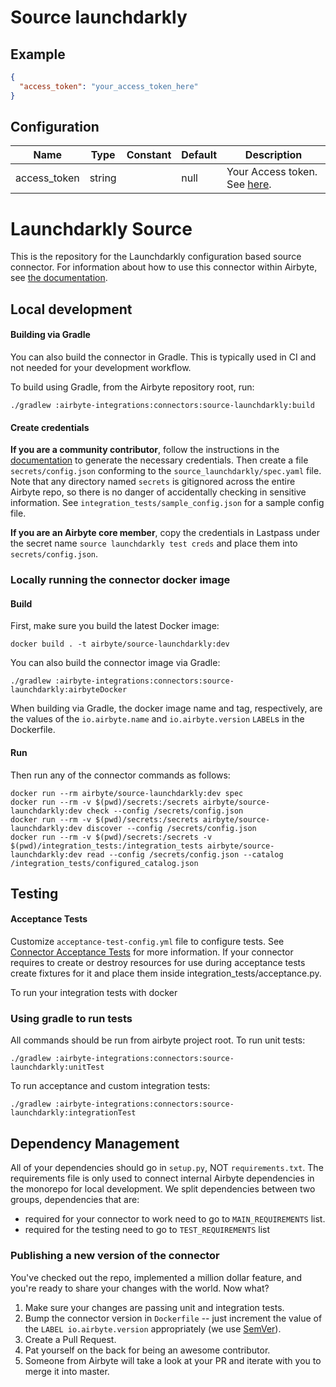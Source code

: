 # Source launchdarkly

## Example
```json
{
  "access_token": "your_access_token_here"
}
```

## Configuration
| Name | Type | Constant | Default | Description |
| --- | --- | --- | --- | --- |
|access_token |string||null|Your Access token. See <a href="https://apidocs.launchdarkly.com/#section/Overview/Authentication">here</a>.|

# Launchdarkly Source

This is the repository for the Launchdarkly configuration based source connector.
For information about how to use this connector within Airbyte, see [the documentation](https://docs.airbyte.io/integrations/sources/launchdarkly).

## Local development

#### Building via Gradle
You can also build the connector in Gradle. This is typically used in CI and not needed for your development workflow.

To build using Gradle, from the Airbyte repository root, run:
```
./gradlew :airbyte-integrations:connectors:source-launchdarkly:build
```

#### Create credentials
**If you are a community contributor**, follow the instructions in the [documentation](https://docs.airbyte.io/integrations/sources/launchdarkly)
to generate the necessary credentials. Then create a file `secrets/config.json` conforming to the `source_launchdarkly/spec.yaml` file.
Note that any directory named `secrets` is gitignored across the entire Airbyte repo, so there is no danger of accidentally checking in sensitive information.
See `integration_tests/sample_config.json` for a sample config file.

**If you are an Airbyte core member**, copy the credentials in Lastpass under the secret name `source launchdarkly test creds`
and place them into `secrets/config.json`.

### Locally running the connector docker image

#### Build
First, make sure you build the latest Docker image:
```
docker build . -t airbyte/source-launchdarkly:dev
```

You can also build the connector image via Gradle:
```
./gradlew :airbyte-integrations:connectors:source-launchdarkly:airbyteDocker
```
When building via Gradle, the docker image name and tag, respectively, are the values of the `io.airbyte.name` and `io.airbyte.version` `LABEL`s in
the Dockerfile.

#### Run
Then run any of the connector commands as follows:
```
docker run --rm airbyte/source-launchdarkly:dev spec
docker run --rm -v $(pwd)/secrets:/secrets airbyte/source-launchdarkly:dev check --config /secrets/config.json
docker run --rm -v $(pwd)/secrets:/secrets airbyte/source-launchdarkly:dev discover --config /secrets/config.json
docker run --rm -v $(pwd)/secrets:/secrets -v $(pwd)/integration_tests:/integration_tests airbyte/source-launchdarkly:dev read --config /secrets/config.json --catalog /integration_tests/configured_catalog.json
```
## Testing

#### Acceptance Tests
Customize `acceptance-test-config.yml` file to configure tests. See [Connector Acceptance Tests](https://docs.airbyte.io/connector-development/testing-connectors/connector-acceptance-tests-reference) for more information.
If your connector requires to create or destroy resources for use during acceptance tests create fixtures for it and place them inside integration_tests/acceptance.py.

To run your integration tests with docker

### Using gradle to run tests
All commands should be run from airbyte project root.
To run unit tests:
```
./gradlew :airbyte-integrations:connectors:source-launchdarkly:unitTest
```
To run acceptance and custom integration tests:
```
./gradlew :airbyte-integrations:connectors:source-launchdarkly:integrationTest
```

## Dependency Management
All of your dependencies should go in `setup.py`, NOT `requirements.txt`. The requirements file is only used to connect internal Airbyte dependencies in the monorepo for local development.
We split dependencies between two groups, dependencies that are:
* required for your connector to work need to go to `MAIN_REQUIREMENTS` list.
* required for the testing need to go to `TEST_REQUIREMENTS` list

### Publishing a new version of the connector
You've checked out the repo, implemented a million dollar feature, and you're ready to share your changes with the world. Now what?
1. Make sure your changes are passing unit and integration tests.
1. Bump the connector version in `Dockerfile` -- just increment the value of the `LABEL io.airbyte.version` appropriately (we use [SemVer](https://semver.org/)).
1. Create a Pull Request.
1. Pat yourself on the back for being an awesome contributor.
1. Someone from Airbyte will take a look at your PR and iterate with you to merge it into master.
